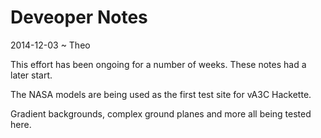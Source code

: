 Deveoper Notes
===

2014-12-03 ~ Theo

This effort has been ongoing for a number of weeks. These notes had a later start.

The NASA models are being used as the first test site for vA3C Hackette.

Gradient backgrounds, complex ground planes and more all being tested here.
